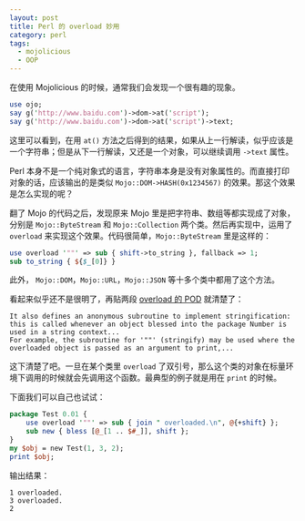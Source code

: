 ```yaml
---
layout: post
title: Perl 的 overload 妙用
category: perl
tags:
  - mojolicious
  - OOP
---
```


在使用 Mojolicious 的时候，通常我们会发现一个很有趣的现象。

```perl
use ojo;
say g('http://www.baidu.com')->dom->at('script');
say g('http://www.baidu.com')->dom->at('script')->text;
```

这里可以看到，在用 `at()` 方法之后得到的结果，如果从上一行解读，似乎应该是一个字符串；但是从下一行解读，又还是一个对象，可以继续调用 `->text` 属性。

Perl 本身不是一个纯对象式的语言，字符串本身是没有对象属性的。而直接打印对象的话，应该输出的是类似 `Mojo::DOM->HASH(0x1234567)` 的效果。那这个效果是怎么实现的呢？

翻了 Mojo 的代码之后，发现原来 Mojo 里是把字符串、数组等都实现成了对象，分别是 `Mojo::ByteStream` 和 `Mojo::Collection` 两个类。然后再实现中，运用了 `overload` 来实现这个效果。代码很简单，`Mojo::ByteStream` 里是这样的：

```perl
use overload '""' => sub { shift->to_string }, fallback => 1;
sub to_string { ${$_[0]} }
```

此外， `Mojo::DOM`，`Mojo::URL`，`Mojo::JSON` 等十多个类中都用了这个方法。

看起来似乎还不是很明了，再贴两段 [overload 的 POD](http://perldoc.perl.org/overload.html) 就清楚了：

    It also defines an anonymous subroutine to implement stringification: this is called whenever an object blessed into the package Number is used in a string context...
    For example, the subroutine for '""' (stringify) may be used where the overloaded object is passed as an argument to print,...

这下清楚了吧。一旦在某个类里 `overload` 了双引号，那么这个类的对象在标量环境下调用的时候就会先调用这个函数。最典型的例子就是用在 `print` 的时候。

下面我们可以自己也试试：

```perl
package Test 0.01 {
    use overload '""' => sub { join " overloaded.\n", @{+shift} };
    sub new { bless [@_[1 .. $#_]], shift };
}
my $obj = new Test(1, 3, 2);
print $obj;
```

输出结果：

    1 overloaded.
    3 overloaded.
    2

